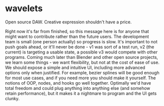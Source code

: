 # wavelets
Open source DAW. Creative expression shouldn't have a price.

Right now it's far from finished, so this message here is for anyone that might want to contribute rather than the future users. The development team is small (one person actually) so progress is slow. It's important to not push goals ahead, or it'll never be done - v1 was sort of a test run, v2 (the current) is targeting a usable state, a possible v3 would compete with other programs.
Coming much later than Blender and other open source projects, we learn some things - we want flexibility, but not at the cost of ease of use. We should expose a simple and intuitive UI, including more advanced options only when justified. For example, bezier splines will be good enough for most use cases, and if you need more you should make it yourself.
The notions of OOP, nodes, and hooks go well together. Optimally we'd have total freedom and could plug anything into anything else (and somehow retain performance), but it makes it a nightmare to program and the UI gets clunky.
